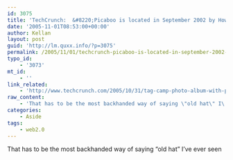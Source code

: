 ```yaml
---
id: 3075
title: 'TechCrunch:  &#8220;Picaboo is located in September 2002 by Howard Field and Kevin McCurd&#8230;&#8221;'
date: '2005-11-01T08:53:00+00:00'
author: Kellan
layout: post
guid: 'http://lm.quxx.info/?p=3075'
permalink: /2005/11/01/techcrunch-picaboo-is-located-in-september-2002-by-howard-field-and-kevin-mccurd/
typo_id:
    - '3073'
mt_id:
    - ''
link_related:
    - 'http://www.techcrunch.com/2005/10/31/tag-camp-photo-album-with-picadoo/'
raw_content:
    - 'That has to be the most backhanded way of saying \"old hat\" I\''ve ever seen'
categories:
    - Aside
tags:
    - web2.0
---
```


That has to be the most backhanded way of saying “old hat” I’ve ever seen